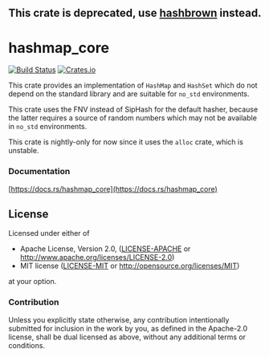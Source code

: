## This crate is deprecated, use [hashbrown](https://github.com/rust-lang/hashbrown) instead.

hashmap_core
=========

[![Build Status](https://travis-ci.org/Amanieu/hashmap_core.svg?branch=master)](https://travis-ci.org/Amanieu/hashmap_core) [![Crates.io](https://img.shields.io/crates/v/hashmap_core.svg)](https://crates.io/crates/hashmap_core)

This crate provides an implementation of `HashMap` and `HashSet` which do not depend on the standard library and are suitable for `no_std` environments.

This crate uses the FNV instead of SipHash for the default hasher, because the latter requires a source of random numbers which may not be available in `no_std` environments.

This crate is nightly-only for now since it uses the `alloc` crate, which is unstable.

### Documentation

[https://docs.rs/hashmap_core](https://docs.rs/hashmap_core)

## License

Licensed under either of

 * Apache License, Version 2.0, ([LICENSE-APACHE](LICENSE-APACHE) or http://www.apache.org/licenses/LICENSE-2.0)
 * MIT license ([LICENSE-MIT](LICENSE-MIT) or http://opensource.org/licenses/MIT)

at your option.

### Contribution

Unless you explicitly state otherwise, any contribution intentionally submitted
for inclusion in the work by you, as defined in the Apache-2.0 license, shall be dual licensed as above, without any
additional terms or conditions.
